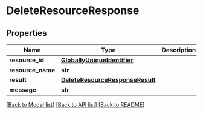 # DeleteResourceResponse

## Properties
Name | Type | Description | Notes
------------ | ------------- | ------------- | -------------
**resource_id** | [**GloballyUniqueIdentifier**](GloballyUniqueIdentifier.md) |  | [optional] 
**resource_name** | **str** |  | [optional] 
**result** | [**DeleteResourceResponseResult**](DeleteResourceResponseResult.md) |  | [optional] 
**message** | **str** |  | [optional] 

[[Back to Model list]](../README.md#documentation-for-models) [[Back to API list]](../README.md#documentation-for-api-endpoints) [[Back to README]](../README.md)

